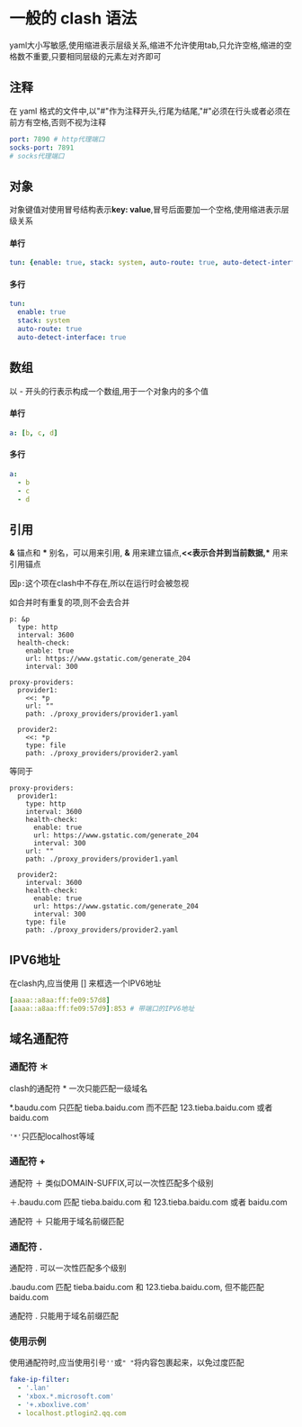 # 一般的 clash 语法


yaml大小写敏感,使用缩进表示层级关系,缩进不允许使用tab,只允许空格,缩进的空格数不重要,只要相同层级的元素左对齐即可


## 注释

在 yaml 格式的文件中,以"#"作为注释开头,行尾为结尾,"#"必须在行头或者必须在前方有空格,否则不视为注释

```yaml
port: 7890 # http代理端口
socks-port: 7891
# socks代理端口
```

## 对象

对象键值对使用冒号结构表示**key: value**,冒号后面要加一个空格,使用缩进表示层级关系

#### 单行

```yaml
tun: {enable: true, stack: system, auto-route: true, auto-detect-interface: true}
```

#### 多行

```yaml
tun:
  enable: true
  stack: system
  auto-route: true
  auto-detect-interface: true
```

## 数组

以 - 开头的行表示构成一个数组,用于一个对象内的多个值

#### 单行

```yaml
a: [b, c, d]
```

#### 多行

```yaml
a:
  - b
  - c
  - d
```

## 引用

**&** 锚点和 **\*** 别名，可以用来引用, **&** 用来建立锚点,**<<**表示合并到当前数据**,\*** 用来引用锚点

因`p:`这个项在clash中不存在,所以在运行时会被忽视

如合并时有重复的项,则不会去合并

```
p: &p
  type: http
  interval: 3600
  health-check:
    enable: true
    url: https://www.gstatic.com/generate_204
    interval: 300

proxy-providers:
  provider1:
    <<: *p
    url: ""
    path: ./proxy_providers/provider1.yaml

  provider2:
    <<: *p
    type: file
    path: ./proxy_providers/provider2.yaml
```

等同于

```
proxy-providers:
  provider1:
    type: http
    interval: 3600
    health-check:
      enable: true
      url: https://www.gstatic.com/generate_204
      interval: 300
    url: ""
    path: ./proxy_providers/provider1.yaml

  provider2:
    interval: 3600
    health-check:
      enable: true
      url: https://www.gstatic.com/generate_204
      interval: 300
    type: file
    path: ./proxy_providers/provider2.yaml
```

###

## IPV6地址

在clash内,应当使用 \[] 来框选一个IPV6地址

```yaml
[aaaa::a8aa:ff:fe09:57d8] 
[aaaa::a8aa:ff:fe09:57d9]:853 # 带端口的IPV6地址
```

## 域名通配符

### 通配符 ＊

clash的通配符 \* 一次只能匹配一级域名

\*.baudu.com 只匹配 tieba.baidu.com 而不匹配 123.tieba.baidu.com 或者 baidu.com

`'*'`只匹配localhost等域

### 通配符 +

通配符 ＋ 类似DOMAIN-SUFFIX,可以一次性匹配多个级别

＋.baudu.com 匹配 tieba.baidu.com 和 123.tieba.baidu.com 或者 baidu.com

通配符 ＋ 只能用于域名前缀匹配

### 通配符 .

通配符 . 可以一次性匹配多个级别

.baudu.com 匹配 tieba.baidu.com 和 123.tieba.baidu.com, 但不能匹配 baidu.com

通配符 . 只能用于域名前缀匹配

### 使用示例

使用通配符时,应当使用引号`''`或`" "`将内容包裹起来，以免过度匹配

```yaml
fake-ip-filter:
  - '.lan'
  - 'xbox.*.microsoft.com'
  - '+.xboxlive.com'
  - localhost.ptlogin2.qq.com
```
